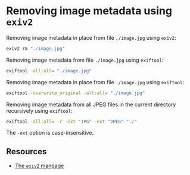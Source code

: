 # Removing image metadata using `exiv2`

Removing image metadata in place from file `./image.jpg` using `exiv2`:

```sh
exiv2 rm "./image.jpg"
```

Removing image metadata from file `./image.jpg` using `exiftool`:

```sh
exiftool -all:all= "./image.jpg"
```

Removing image metadata in place from file `./image.jpg` using `exiftool`:

```sh
exiftool -overwrite_original -all:all= "./image.jpg"
```

Removing image metadata from all JPEG files in the current directory recursively using `exiftool`:

```sh
exiftool -all:all= -r -ext "JPG" -ext "JPEG" "./"
```

The `-ext` option is case-insensitive.

## Resources

-   [The `exiv2` manpage](https://github.com/Exiv2/exiv2/blob/main/exiv2.md)
